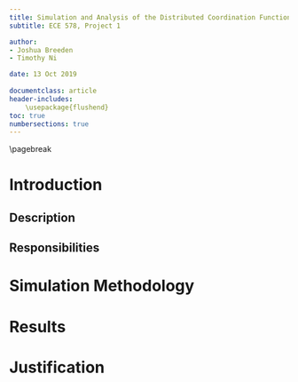 ```yaml
---
title: Simulation and Analysis of the Distributed Coordination Function (DCF) of 802.11
subtitle: ECE 578, Project 1

author:
- Joshua Breeden
- Timothy Ni

date: 13 Oct 2019
   
documentclass: article
header-includes:
    \usepackage{flushend}
toc: true
numbersections: true
---
```


\pagebreak

# Introduction

## Description

## Responsibilities


# Simulation Methodology

# Results
# Justification

